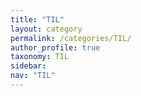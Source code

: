 ```yaml
---
title: "TIL"
layout: category
permalink: /categories/TIL/
author_profile: true
taxonomy: TIL
sidebar:
nav: "TIL"
---
```


